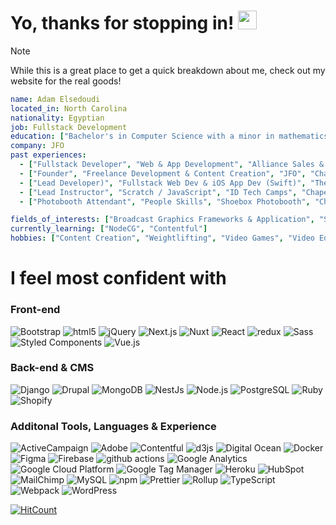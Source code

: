 <h1>Yo, thanks for stopping in! <img src="https://emojis.slackmojis.com/emojis/images/1643515233/12510/kirby_dance.gif?1643515233" width="30"/> </h1>

<!-- <picture>
  <source media="(prefers-color-scheme: dark)" srcset="https://user-images.githubusercontent.com/25423296/163456776-7f95b81a-f1ed-45f7-b7ab-8fa810d529fa.png">
  <source media="(prefers-color-scheme: light)" srcset="https://user-images.githubusercontent.com/25423296/163456779-a8556205-d0a5-45e2-ac17-42d089e3c3f8.png">
  <img alt="Shows an illustrated sun in light mode and a moon with stars in dark mode." src="https://user-images.githubusercontent.com/25423296/163456779-a8556205-d0a5-45e2-ac17-42d089e3c3f8.png">
</picture> -->

  > [!NOTE]
  > While this is a great place to get a quick breakdown about me, check out my website for the real goods!

  ```yaml
  name: Adam Elsedoudi
  located_in: North Carolina
  nationality: Egyptian
  job: Fullstack Development
  education: ["Bachelor's in Computer Science with a minor in mathematics"]
  company: JFO 
  past experiences: 
    - ["Fullstack Developer", "Web & App Development", "Alliance Sales & Marketing", "Charlotte, NC", "2020-Present"]
    - ["Founder", "Freelance Development & Content Creation", "JFO", "Charlotte, NC", "2017-Present"]
    - ["Lead Developer)", "Fullstack Web Dev & iOS App Dev (Swift)", "Theory Communication & Design", "Charlotte NC", "2014-2020"]
    - ["Lead Instructor", "Scratch / JavaScript", "ID Tech Camps", "Chapel Hill, NC", "2012-2013"]
    - ["Photobooth Attendant", "People Skills", "Shoebox Photobooth", "Charlotte, NC", "2009-2012"]
  
  fields_of_interests: ["Broadcast Graphics Frameworks & Application", "SVG Manipulation", "Web Apps"]
  currently_learning: ["NodeCG", "Contentful"]
  hobbies: ["Content Creation", "Weightlifting", "Video Games", "Video Editing"]
  ```

  <!-- 
To Add - Profile links, mailto: , linkedIn, main website
Organize- Everything in the right categories-->

  <h1>I feel most confident with</h1>

  <h3>Front-end</h3>
  <p>
    <img alt="Bootstrap" src="https://img.shields.io/badge/-Bootstrap-7952B3?style=flat-square&logo=bootstrap&logoColor=white" />
    <img alt="html5" src="https://img.shields.io/badge/-HTML5-E34F26?style=flat-square&logo=html5&logoColor=white" />
    <img alt="jQuery" src="https://img.shields.io/badge/-jQuery-0769AD?style=flat-square&logo=jquery&logoColor=white" />
    <img alt="Next.js" src="https://img.shields.io/badge/-Next.js-000000?style=flat-square&logo=nextdotjs&logoColor=white" />
    <img alt="Nuxt" src="https://img.shields.io/badge/-Nuxt.js-00DC82?style=flat-square&logo=nuxtdotjs&logoColor=white" />
    <img alt="React" src="https://img.shields.io/badge/-React-45b8d8?style=flat-square&logo=react&logoColor=white" />
    <img alt="redux" src="https://img.shields.io/badge/-Redux-764ABC?style=flat-square&logo=redux&logoColor=white" />
    <img alt="Sass" src="https://img.shields.io/badge/-Sass-CC6699?style=flat-square&logo=sass&logoColor=white" />
    <img alt="Styled Components" src="https://img.shields.io/badge/-Styled_Components-db7092?style=flat-square&logo=styled-components&logoColor=white" />
    <img alt="Vue.js" src="https://img.shields.io/badge/-Vue.js-4FC08D?style=flat-square&logo=vuedotjs&logoColor=white" />
  </p>

  <h3>Back-end & CMS</h3>
  <p>
    <img alt="Django" src="https://img.shields.io/badge/-Django-092E20?style=flat-square&logo=django&logoColor=white" />
    <img alt="Drupal" src="https://img.shields.io/badge/-Drupal-0678BE?style=flat-square&logo=drupal&logoColor=white" />
    <img alt="MongoDB" src="https://img.shields.io/badge/-MongoDB-13aa52?style=flat-square&logo=mongodb&logoColor=white" />
    <img alt="NestJs" src="https://img.shields.io/badge/-NestJs-ea2845?style=flat-square&logo=nestjs&logoColor=white" />
    <img alt="Node.js" src="https://img.shields.io/badge/-Node.js-5FA04E?style=flat-square&logo=nodedotjs&logoColor=white" />
    <img alt="PostgreSQL" src="https://img.shields.io/badge/-PostgreSQL-4169E1?style=flat-square&logo=postgresql&logoColor=white" />
    <img alt="Ruby" src="https://img.shields.io/badge/-Ruby-CC342D?style=flat-square&logo=ruby&logoColor=white" />
    <img alt="Shopify" src="https://img.shields.io/badge/-Shopify-7AB55C?style=flat-square&logo=shopifys&logoColor=white" />
  </p>

  <h3>Additonal Tools, Languages & Experience</h3>
  <p>
    <img alt="ActiveCampaign" src="https://img.shields.io/badge/-ActiveCampaign-004cff?style=flat-square&logoColor=white" />
    <img alt="Adobe" src="https://img.shields.io/badge/-Adobe-FF0000?style=flat-square&logo=adobe&logoColor=white" />
    <img alt="Contentful" src="https://img.shields.io/badge/-Contentful-2478CC?style=flat-square&logo=contentful&logoColor=white" />
    <img alt="d3js" src="https://img.shields.io/badge/-D3.js-F9A03C?style=flat-square&logo=d3.js&logoColor=white" />
    <img alt="Digital Ocean" src="https://img.shields.io/badge/-Digital_Ocean-0080FF?style=flat-square&logo=digitalocean&logoColor=white" />
    <img alt="Docker" src="https://img.shields.io/badge/-Docker-46a2f1?style=flat-square&logo=docker&logoColor=white" />
    <img alt="Figma" src="https://img.shields.io/badge/-Figma-F24E1E?style=flat-square&logo=figma&logoColor=white" />
    <img alt="Firebase" src="https://img.shields.io/badge/-Firebase-FFCA28?style=flat-square&logo=firebase&logoColor=black" />
    <img alt="github actions" src="https://img.shields.io/badge/-Github_Actions-2088FF?style=flat-square&logo=github-actions&logoColor=white" />
    <img alt="Google Analytics" src="https://img.shields.io/badge/-Google_Analytics-E37400?style=flat-square&logo=google-analytics&logoColor=white" />
    <img alt="Google Cloud Platform" src="https://img.shields.io/badge/-Google_Cloud_Platform-1a73e8?style=flat-square&logo=google-cloud&logoColor=white" />
    <img alt="Google Tag Manager" src="https://img.shields.io/badge/-Google_Tag_Manager-246FDB?style=flat-square&logo=google-tag-manager&logoColor=white" />
    <img alt="Heroku" src="https://img.shields.io/badge/-Heroku-430098?style=flat-square&logo=heroku&logoColor=white" />
    <img alt="HubSpot" src="https://img.shields.io/badge/-HubSpot-FF7A59?style=flat-square&logo=hubspot&logoColor=white" />
    <img alt="MailChimp" src="https://img.shields.io/badge/-MailChimp-FFE01B?style=flat-square&logo=mailchimp&logoColor=black" />
    <img alt="MySQL" src="https://img.shields.io/badge/-MySQL-4479A1?style=flat-square&logo=mysql&logoColor=white" />
    <img alt="npm" src="https://img.shields.io/badge/-NPM-CB3837?style=flat-square&logo=npm&logoColor=white" />
    <img alt="Prettier" src="https://img.shields.io/badge/-Prettier-F7B93E?style=flat-square&logo=prettier&logoColor=black" />
    <img alt="Rollup" src="https://img.shields.io/badge/-Rollup-EC4A3F?style=flat-square&logo=rollup.js&logoColor=white" />
    <img alt="TypeScript" src="https://img.shields.io/badge/-TypeScript-007ACC?style=flat-square&logo=typescript&logoColor=white" />
    <img alt="Webpack" src="https://img.shields.io/badge/-Webpack-8DD6F9?style=flat-square&logo=webpack&logoColor=white" /> 
    <img alt="WordPress" src="https://img.shields.io/badge/-WordPress-21759B?style=flat-square&logo=wordpress&logoColor=white" /> 
  </p>

  [![HitCount](https://hits.dwyl.com/aelsedoudi/aelsedoudi.svg?style=flat-square)](http://hits.dwyl.com/aelsedoudi/aelsedoudi)

  <!-- 
To Add
SQL, NonSQL, Stylus, Visual Studio Code, Gatsby, Vercel , Keen.io, AWS, Constant Contact, Facebook Pixels, AdRoll, Swift, Adobe Suite  -->

<!--
**aelsedoudi/aelsedoudi** is a ✨ _special_ ✨ repository because its `README.md` (this file) appears on your GitHub profile.

Here are some ideas to get you started:

- 🔭 I’m currently working on ...
- 🌱 I’m currently learning ...
- 👯 I’m looking to collaborate on ...
- 🤔 I’m looking for help with ...
- 💬 Ask me about ...
- 📫 How to reach me: ...
- 😄 Pronouns: ...
- ⚡ Fun fact: ...
-->
